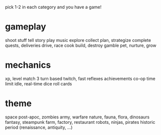 pick 1-2 in each category and you have a game!

# gameplay
shoot stuff
tell story
play music
explore
collect
plan, strategize
complete quests, deliveries
drive, race
cook
build, destroy
gamble
pet, nurture, grow

# mechanics
xp, level
match 3
turn based
twitch, fast reflexes
achievements
co-op
time limit
idle, real-time
dice roll
cards

# theme
space
post-apoc, zombies
army, warfare
nature, fauna, flora, dinosaurs
fantasy, steampunk
farm, factory, restaurant
robots, ninjas, pirates
historic period (renaissance, antiquity, ...)

